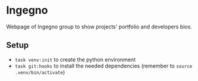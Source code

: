# Ingegno

Webpage of Ingegno group to show projects' portfolio and developers bios.

## Setup

* `task venv:init` to create the python environment
* `task git:hooks` to install the needed dependencies (remember to `source .venv/bin/activate`)
